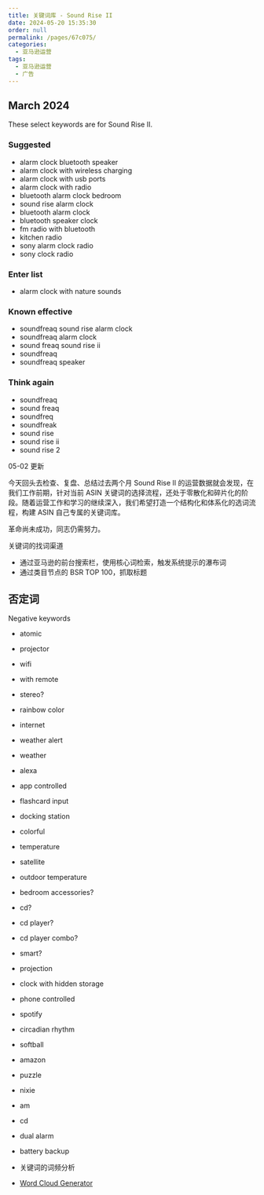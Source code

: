 ```yaml
---
title: 关键词库 - Sound Rise II
date: 2024-05-20 15:35:30
order: null
permalink: /pages/67c075/
categories: 
  - 亚马逊运营
tags: 
  - 亚马逊运营
  - 广告
---
```


## March 2024

These select keywords are for Sound Rise II.

### Suggested

- alarm clock bluetooth speaker
- alarm clock with wireless charging
- alarm clock with usb ports
- alarm clock with radio
- bluetooth alarm clock bedroom
- sound rise alarm clock
- bluetooth alarm clock
- bluetooth speaker clock
- fm radio with bluetooth
- kitchen radio
- sony alarm clock radio
- sony clock radio

### Enter list

- alarm clock with nature sounds

### Known effective

- soundfreaq sound rise alarm clock
- soundfreaq alarm clock
- sound freaq sound rise ii
- soundfreaq
- soundfreaq speaker

### Think again

- soundfreaq
- sound freaq
- soundfreq
- soundfreak
- sound rise
- sound rise ii
- sound rise 2

05-02 更新

今天回头去检查、复盘、总结过去两个月 Sound Rise II 的运营数据就会发现，在我们工作前期，针对当前 ASIN 关键词的选择流程，还处于零散化和碎片化的阶段。随着运营工作和学习的继续深入，我们希望打造一个结构化和体系化的选词流程，构建 ASIN 自己专属的关键词库。

革命尚未成功，同志仍需努力。

关键词的找词渠道

- 通过亚马逊的前台搜索栏，使用核心词检索，触发系统提示的瀑布词
- 通过类目节点的 BSR TOP 100，抓取标题

## 否定词

Negative keywords

- atomic
- projector
- wifi
- with remote
- stereo?
- rainbow color
- internet
- weather alert
- weather
- alexa
- app controlled
- flashcard input
- docking station
- colorful
- temperature
- satellite
- outdoor temperature
- bedroom accessories?
- cd?
- cd player?
- cd player combo?
- smart?
- projection
- clock with hidden storage
- phone controlled
- spotify
- circadian rhythm
- softball
- amazon
- puzzle
- nixie
- am
- cd
- dual alarm
- battery backup

- 关键词的词频分析

- [Word Cloud Generator](https://www.freewordcloudgenerator.com/generatewordcloud)
